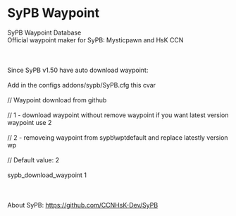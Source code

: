 # SyPB Waypoint
SyPB Waypoint Database
<br>Official waypoint maker for SyPB: Mysticpawn and HsK CCN</br>
<br></br>
<br> Since SyPB v1.50 have auto download waypoint:</br>
<br> Add in the configs addons/sypb/SyPB.cfg this cvar</br>
<br> // Waypoint download from github</br>
<br> // 1 - download waypoint without remove waypoint if you want latest version waypoint use 2</br>
<br> // 2 - removeing waypoint from sypb\wptdefault and replace latestly version wp</br>
<br> // Default value: 2</br>
<br> sypb_download_waypoint 1</br>
<br></br>
<br>About SyPB: https://github.com/CCNHsK-Dev/SyPB</br>
